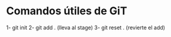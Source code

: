 # Comandos útiles de GiT

1- git init
2- git add . (lleva al stage)
3- git reset .  (revierte el add)
